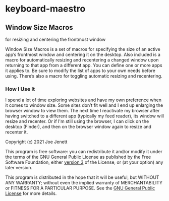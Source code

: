# keyboard-maestro
## Window Size Macros
for resizing and centering the frontmost window  

Window Size Macros is a set of macros for specifying the size of an active app’s frontmost window and centering it on the desktop. Also included is a macro for automatically resizing and recentering a changed window upon returning to that app from a different app. You can define one or more apps it applies to. Be sure to modify the list of apps to your own needs before using. There’s also a macro for toggling automatic resizing and recentering.
### How I Use It

I spend a lot of time exploring websites and have my own preference when it comes to window size. Some sites don’t fit well and I end up enlarging the browser window to view them. The next time I reactivate my browser after having switched to a different app (typically my feed reader), its window will resize and recenter. Or if I'm still using the browser, I can click on the desktop (Finder), and then on the browser window again to resize and recenter it.   

Copyright (c) 2021 Joe Jenett  

This program is free software: you can redistribute it and/or modify it under the terms of the GNU General Public License as published by the Free Software Foundation, either <a href="https://github.com/joejenett/keyboard-maestro/blob/main/LICENSE">version 3</a> of the License, or (at your option) any later version.  

This program is distributed in the hope that it will be useful, but WITHOUT ANY WARRANTY; without even the implied warranty of MERCHANTABILITY or FITNESS FOR A PARTICULAR PURPOSE.  See the <a href="https://www.gnu.org/licenses/#GPL">GNU General Public License</a> for more details.  

